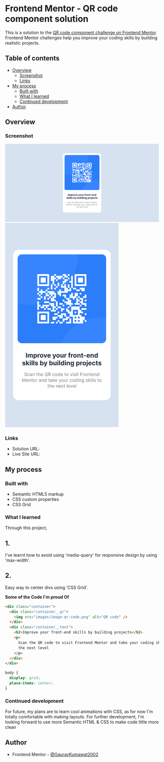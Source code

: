 # Frontend Mentor - QR code component solution

This is a solution to the [QR code component challenge on Frontend Mentor](https://www.frontendmentor.io/challenges/qr-code-component-iux_sIO_H). Frontend Mentor challenges help you improve your coding skills by building realistic projects.

## Table of contents

- [Overview](#overview)
  - [Screenshot](#screenshot)
  - [Links](#links)
- [My process](#my-process)
  - [Built with](#built-with)
  - [What I learned](#what-i-learned)
  - [Continued development](#continued-development)
- [Author](#author)

## Overview

### Screenshot

![](screenshots/Screenshot%20Desktop.png)
![](screenshots/Screen_Shot_Mobile.png)

### Links

- Solution URL: [](https://www.frontendmentor.io/solutions/qr-code-component-E_h-x4mwEF)
- Live Site URL: [](https://gauravkumawat2002.github.io/QR-code-component/)

## My process

### Built with

- Semantic HTML5 markup
- CSS custom properties
- CSS Grid

### What I learned

Through this project,

## 1.

I've learnt how to avoid using 'media-query' for responsive design by using 'max-width'.

## 2.

Easy way to center divs using 'CSS Grid'.

**Some of the Code I'm proud Of**

```html
<div class="container">
  <div class="container__qr">
    <img src="images/image-qr-code.png" alt="QR code" />
  </div>
  <div class="container__text">
    <h2>Improve your front-end skills by building projects</h2>
    <p>
      Scan the QR code to visit Frontend Mentor and take your coding skills to
      the next level
    </p>
  </div>
</div>
```

```css
body {
  display: grid;
  place-items: center;
}
```

### Continued development

For future, my plans are to learn cool animations with CSS, as for now I'm totally comfortable with making layouts. For further development, I'm looking forward to use more Semantic HTML & CSS to make code little more clean

## Author

- Frontend Mentor - [@GauravKumawat2002](https://www.frontendmentor.io/profile/GauravKumawat2002)
